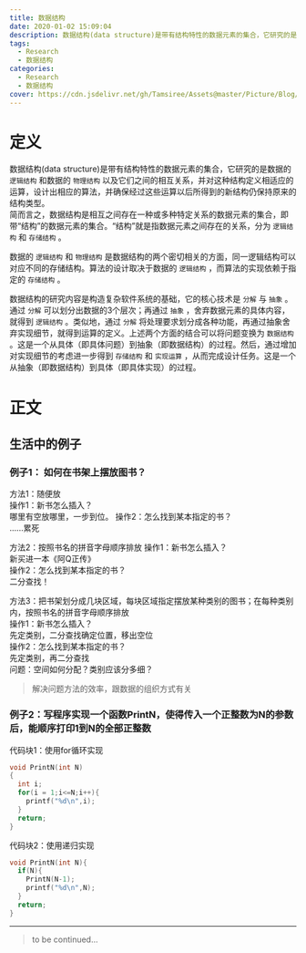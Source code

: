 ```yaml
---
title: 数据结构
date: 2020-01-02 15:09:04
description: 数据结构(data structure)是带有结构特性的数据元素的集合，它研究的是数据的 `逻辑结构` 和数据的 `物理结构` 以及它们之间的相互关系，并对这种结构定义相适应的运算，设计出相应的算法，并确保经过这些运算以后所得到的新结构仍保持原来的结构类型。
tags:
  - Research
  - 数据结构
categories:
  - Research
  - 数据结构
cover: https://cdn.jsdelivr.net/gh/Tamsiree/Assets@master/Picture/Blog/Cover/bg05e3c1f.jpg
---
```

# 定义
数据结构(data structure)是带有结构特性的数据元素的集合，它研究的是数据的 `逻辑结构` 和数据的 `物理结构` 以及它们之间的相互关系，并对这种结构定义相适应的运算，设计出相应的算法，并确保经过这些运算以后所得到的新结构仍保持原来的结构类型。  
简而言之，数据结构是相互之间存在一种或多种特定关系的数据元素的集合，即带“结构”的数据元素的集合。“结构”就是指数据元素之间存在的关系，分为 `逻辑结构` 和 `存储结构` 。

数据的 `逻辑结构` 和 `物理结构` 是数据结构的两个密切相关的方面，同一逻辑结构可以对应不同的存储结构。算法的设计取决于数据的 `逻辑结构` ，而算法的实现依赖于指定的 `存储结构` 。

数据结构的研究内容是构造复杂软件系统的基础，它的核心技术是 `分解` 与 `抽象` 。通过 `分解` 可以划分出数据的3个层次；再通过 `抽象` ，舍弃数据元素的具体内容，就得到 `逻辑结构` 。类似地，通过 `分解` 将处理要求划分成各种功能，再通过抽象舍弃实现细节，就得到运算的定义。上述两个方面的结合可以将问题变换为 `数据结构` 。这是一个从具体（即具体问题）到抽象（即数据结构）的过程。然后，通过增加对实现细节的考虑进一步得到 `存储结构` 和 `实现运算` ，从而完成设计任务。这是一个从抽象（即数据结构）到具体（即具体实现）的过程。


# 正文

## 生活中的例子

### 例子1： 如何在书架上摆放图书？

方法1：随便放  
操作1：新书怎么插入？  
哪里有空放哪里，一步到位。
操作2：怎么找到某本指定的书？  
......累死

方法2：按照书名的拼音字母顺序排放
操作1：新书怎么插入？  
新买进一本《阿Q正传》  
操作2：怎么找到某本指定的书？  
二分查找！

方法3：把书架划分成几块区域，每块区域指定摆放某种类别的图书；在每种类别内，按照书名的拼音字母顺序排放  
操作1：新书怎么插入？  
先定类别，二分查找确定位置，移出空位  
操作2：怎么找到某本指定的书？  
先定类别，再二分查找  
问题：空间如何分配？类别应该分多细？

> 解决问题方法的效率，跟数据的组织方式有关

### 例子2：写程序实现一个函数PrintN，使得传入一个正整数为N的参数后，能顺序打印1到N的全部正整数

代码块1：使用for循环实现

```c
void PrintN(int N)
{
  int i;
  for(i = 1;i<=N;i++){
    printf("%d\n",i);
  }
  return;
}
```

代码块2：使用递归实现

```c
void PrintN(int N){
  if(N){
    PrintN(N-1);
    printf("%d\n",N);
  }
  return;
}
```

---
> to be continued...
